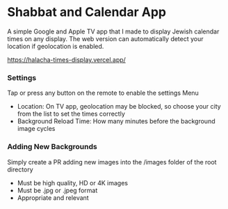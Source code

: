 # Shabbat and Calendar App
A simple Google and Apple TV app that I made to display Jewish calendar times on any display. The web version can automatically detect your location if geolocation is enabled. 

https://halacha-times-display.vercel.app/

### Settings 
Tap or press any button on the remote to enable the settings Menu
- Location: On TV app, geolocation may be blocked, so choose your city from the list to set the times correctly
- Background Reload Time: How many minutes before the background image cycles

### Adding New Backgrounds
Simply create a PR adding new images into the /images folder of the root directory 
- Must be high quality, HD or 4K images
- Must be .jpg or .jpeg format
- Appropriate and relevant
